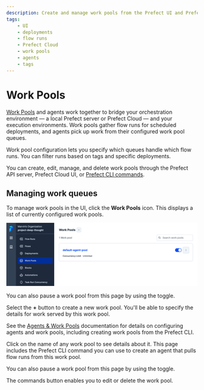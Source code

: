```yaml
---
description: Create and manage work pools from the Prefect UI and Prefect Cloud.
tags:
    - UI
    - deployments
    - flow runs
    - Prefect Cloud
    - work pools
    - agents
    - tags
---
```


# Work Pools

[Work Pools](/concepts/work-pools/) and agents work together to bridge your orchestration environment &mdash; a local Prefect server or Prefect Cloud &mdash; and your execution environments. Work pools gather flow runs for scheduled deployments, and agents pick up work from their configured work pool queues.

Work pool configuration lets you specify which queues handle which flow runs. You can filter runs based on tags and specific deployments.

You can create, edit, manage, and delete work pools through the Prefect API server, Prefect Cloud UI, or [Prefect CLI commands](/concepts/work-pools/#work-pool-configuration).

## Managing work queues

To manage work pools in the UI, click the **Work Pools** icon. This displays a list of currently configured work pools.

![The UI displays a list of configured work pools](../img/ui/work-pool-list.png)

You can also pause a work pool from this page by using the toggle.

Select the **+** button to create a new work pool. You'll be able to specify the details for work served by this work pool.

See the [Agents & Work Pools](/concepts/work-pools/) documentation for details on configuring agents and work pools, including creating work pools from the Prefect CLI.

Click on the name of any work pool to see details about it. This page includes the Prefect CLI command you can use to create an agent that pulls flow runs from this work pool.

You can also pause a work pool from this page by using the toggle.

The commands button enables you to edit or delete the work pool.
